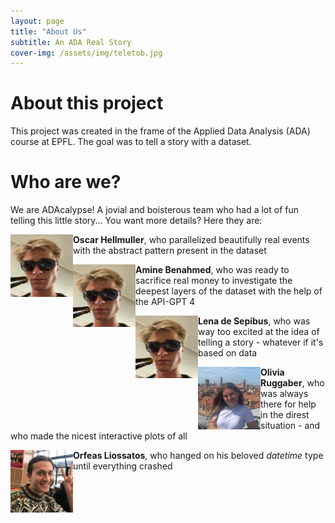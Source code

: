 ```yaml
---
layout: page
title: "About Us"
subtitle: An ADA Real Story
cover-img: /assets/img/teletob.jpg
---
```


# About this project
This project was created in the frame of the Applied Data Analysis (ADA) course at EPFL. The goal was to tell a story with a dataset. 


# Who are we?
We are ADAcalypse! A jovial and boisterous team who had a lot of fun telling this little story... You want more details? Here they are:

<img align="left" width="100" height="100" src="/assets/img/oscar_ada3.png">   **Oscar Hellmuller**, who parallelized beautifully real events with the abstract pattern present in the dataset

<img align="left" width="100" height="100" src="/assets/img/oscar_ada3.png">   **Amine Benahmed**, who was ready to sacrifice real money to investigate the deepest layers of the dataset with the help of the API-GPT 4

<img align="left" width="100" height="100" src="/assets/img/oscar_ada3.png">   **Lena de Sepibus**, who was way too excited at the idea of telling a story - whatever if it's based on data

<img align="left" width="100" height="100" src="/assets/img/olivia_ada.jpeg">   **Olivia Ruggaber**, who was always there for help in the direst situation - and who made the nicest interactive plots of all

<img align="left" width="100" height="100" src="/assets/img/orfeas_ada.jpeg">   **Orfeas Liossatos**, who hanged on his beloved _datetime_ type until everything crashed


